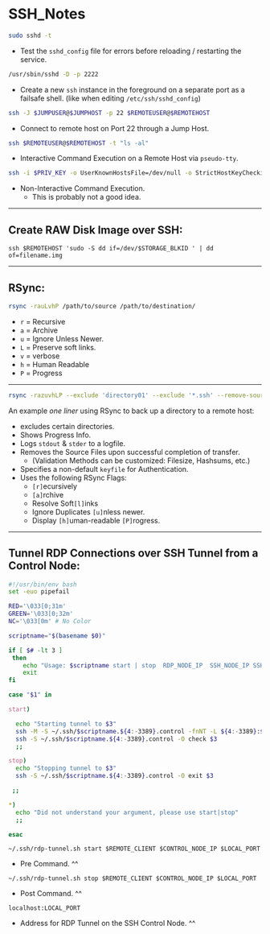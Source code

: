 # SSH_Notes

```bash
sudo sshd -t
```

-   Test the `sshd_config` file for errors before reloading / restarting the service.

```bash
/usr/sbin/sshd -D -p 2222
```

-   Create a new `ssh` instance in the foreground on a separate port as a failsafe shell. (like when editing `/etc/ssh/sshd_config`)

```bash
ssh -J $JUMPUSER@$JUMPHOST -p 22 $REMOTEUSER@$REMOTEHOST
```

-   Connect to remote host on Port 22 through a Jump Host.

```bash
ssh $REMOTEUSER@$REMOTEHOST -t "ls -al"
```

-   Interactive Command Execution on a Remote Host via `pseudo-tty`.

```bash
ssh -i $PRIV_KEY -o UserKnownHostsFile=/dev/null -o StrictHostKeyChecking=no -o PreferredAuthentications=publickey $REMOTEUSER@$REMOTEHOST -n "/bin/ls"
```

-   Non-Interactive Command Execution.
    - This is probably not a good idea.

* * *

## Create RAW Disk Image over SSH:

`ssh $REMOTEHOST 'sudo -S dd if=/dev/$STORAGE_BLKID ' | dd of=filename.img`

* * *

## RSync:

```bash
rsync -rauLvhP /path/to/source /path/to/destination/
```

-   `r` = Recursive
-   `a` = Archive
-   `u` = Ignore Unless Newer.
-   `L` = Preserve soft links.
-   `v` = verbose
-   `h` = Human Readable
-   `P` = Progress

-----

```bash
rsync -razuvhLP --exclude 'directory01' --exclude '*.ssh' --remove-source-files --info=progress2 -e "ssh -i /home/$USER/.ssh/keyfile" /home/example_directory $REMOTEUSER@$REMOTEHOST:/home/$USER/rsync_destination/ > /home/$USER/rsync_Output.txt
```

An example _one liner_ using RSync to back up a directory to a remote host:

* excludes certain directories.
* Shows Progress Info.
* Logs `stdout` & `stder` to a logfile.
* Removes the Source Files upon successful completion of transfer.
  * (Validation Methods can be customized: Filesize, Hashsums, etc.)
* Specifies a non-default `keyfile` for Authentication.
* Uses the following RSync Flags:
  * `[r]`ecursively
  * `[a]`rchive
  * Resolve Soft`[l]`inks
  * Ignore Duplicates `[u]`nless newer.
  * Display `[h]`uman-readable `[P]`rogress.

-----

## Tunnel RDP Connections over SSH Tunnel from a Control Node:

```bash
#!/usr/bin/env bash
set -euo pipefail

RED='\033[0;31m'
GREEN='\033[0;32m'
NC='\033[0m' # No Color

scriptname="$(basename $0)"

if [ $# -lt 3 ]
 then
    echo "Usage: $scriptname start | stop  RDP_NODE_IP  SSH_NODE_IP SSH_LOCAL_PORT"
    exit
fi

case "$1" in

start)

  echo "Starting tunnel to $3"
  ssh -M -S ~/.ssh/$scriptname.${4:-3389}.control -fnNT -L ${4:-3389}:$2:3389 $3
  ssh -S ~/.ssh/$scriptname.${4:-3389}.control -O check $3
  ;;

stop)
  echo "Stopping tunnel to $3"
  ssh -S ~/.ssh/$scriptname.${4:-3389}.control -O exit $3

 ;;

*)
  echo "Did not understand your argument, please use start|stop"
  ;;

esac
```

`~/.ssh/rdp-tunnel.sh start $REMOTE_CLIENT $CONTROL_NODE_IP $LOCAL_PORT`

-   Pre Command. ^^

`~/.ssh/rdp-tunnel.sh stop $REMOTE_CLIENT $CONTROL_NODE_IP $LOCAL_PORT`

-   Post Command. ^^

`localhost:LOCAL_PORT`

-   Address for RDP Tunnel on the SSH Control Node. ^^

